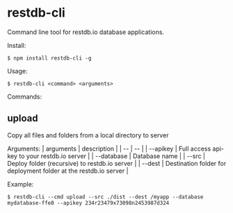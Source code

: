 # restdb-cli

Command line tool for restdb.io database applications.

Install:
```
$ npm install restdb-cli -g
```

Usage:
```
$ restdb-cli <command> <arguments>
```

Commands:

## upload

Copy all files and folders from a local directory to server


Arguments:
| arguments | description |
| -- | -- |
| --apikey | Full access api-key to your restdb.io server |
| --database | Database name |
| --src | Deploy folder (recursive) to restdb.io server |
| --dest | Destination folder for deployment folder at the restdb.io server |

Example:
  ```
  $ restdb-cli --cmd upload --src ./dist --dest /myapp --database mydatabase-ffe0 --apikey 234r23479x73098n2453987d324
  ```
